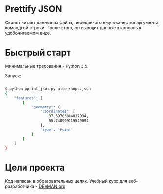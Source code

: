 # Prettify JSON

Скрипт читает данные из файла, переданного ему в качестве аргумента командной строки.
После этого, он выводит данные в консоль в удобочитаемом виде.

# Быстрый старт

Минимальные требования - Python 3.5.

Запуск:

```bash

$ python pprint_json.py alco_shops.json
{
    "features": [
        {
            "geometry": {
                "coordinates": [
                    37.39703804817934,
                    55.740999719549094
                ],
                "type": "Point"
            }
        }
    ]
}        

```

# Цели проекта

Код написан в образовательных целях. Учебный курс для веб-разработчика - [DEVMAN.org](https://devman.org)

